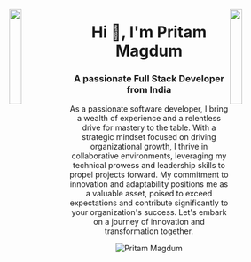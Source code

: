 <img align="left" src="https://user-images.githubusercontent.com/65187002/144930161-2f783401-8d27-4fdf-a2f7-cc0ba32f1f1f.gif" width="21%" style="display:inline;"><img align="right" src="https://user-images.githubusercontent.com/65187002/144930161-2f783401-8d27-4fdf-a2f7-cc0ba32f1f1f.gif" width="21%" style="display:inline;">

<h1 align="center">Hi 👋, I'm Pritam Magdum</h1>
<h3 align="center">A passionate Full Stack Developer from India</h3>
<p align="center">As a passionate software developer, I bring a wealth of experience and a relentless drive for mastery to the table. With a strategic mindset focused on driving organizational growth, I thrive in collaborative environments, leveraging my technical prowess and leadership skills to propel projects forward. My commitment to innovation and adaptability positions me as a valuable asset, poised to exceed expectations and contribute significantly to your organization's success. Let's embark on a journey of innovation and transformation together.</p>
<p align="center"> 
 <img src="https://komarev.com/ghpvc/?username=pritammagdum&label=Profile%20views&color=0e75b6&style=flat" alt="Pritam Magdum" />
</p>
